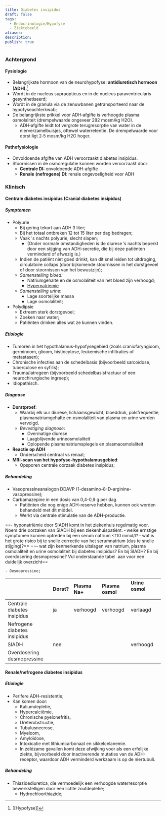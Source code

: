 ```yaml
---
title: Diabetes insipidus
draft: false
tags:
  - Endocrinologie/Hypofyse
  - Ziektebeeld
aliases: 
description: 
publish: true
---
```



### Achtergrond
#### Fysiologie
- Belangrijkste hormoon van de neurohypofyse: **antidiuretisch hormoon (ADH).**[^1] 
- Wordt in de nucleus supraopticus en in de nucleus paraventricularis gesynthetiseerd; 
- Wordt in de granula via de zenuwbanen getransporteerd naar de hypofyseachterkwab;
- De belangrijkste prikkel voor ADH‐afgifte is verhoogde plasma osmolaliteit (drempelwaarde ongeveer 282 mosm/kg H2O). 
	- ADH‐afgifte leidt tot vergrote terugresorptie van water in de nierverzamelbuisjes, oftewel waterretentie. De drempelwaarde voor dorst ligt 2‐5 mosm/kg H2O hoger.

#### Pathofysiologie
- Onvoldoende afgifte van ADH veroorzaakt diabetes insipidus.
- Stoornissen in de osmoregulatie kunnen worden veroorzaakt door:
	- **Centrale DI:** onvoldoende ADH-afgifte
	- **Renale** **(nefrogene) DI**: renale ongevoeligheid voor ADH

### Klinisch

#### Centrale diabetes insipidus (Cranial diabetes insipidus)
##### Symptomen
- Polyurie
	- Bij gering tekort aan ADH 3 liter;
	- Bij het totaal ontbreken 12 tot 15 liter per dag bedragen;
	- Vaak 's nachts polyurie, slecht slapen; 
		- (Onder normale omstandigheden is de diurese ’s nachts beperkt door een stijging van ADH-secretie, die bij deze patiënten verminderd of afwezig is.)
	- Indien de patiënt niet goed drinkt, kan dit snel leiden tot uitdroging, circulatoire collaps (door bijkomende stoornissen in het dorstgevoel of door stoornissen van het bewustzijn);
	- *Samenstelling bloed:*
		- Natriumgehalte en de osmolaliteit van het bloed zijn verhoogd;
		- <u>Hypernatriemie</u>
	- *Samenstelling urine*:
		- Lage soortelijke massa
		- Lage osmolaliteit; 
- Polydipsie
	- Extreem sterk dorstgevoel;
	- Zoeken naar water;
	- Patiënten drinken alles wat ze kunnen vinden. 

##### Etiologie
- Tumoren in het hypothalamus-hypofysegebied (zoals craniofaryngioom, germinoom, glioom, histiocytose, leukemische infiltraties of metastasen);
- Chronische infecties aan de schedelbasis (bijvoorbeeld sarcoïdose, tuberculose en syfilis);
- Trauma/iatrogeen (bijvoorbeeld schedelbasisfractuur of een neurochirurgische ingreep);
- Idiopathisch.

##### Diagnose
- **Dorstproef**: 
	- Waarbij elk uur diurese, lichaamsgewicht, bloeddruk, polsfrequentie, plasmanatriumgehalte en osmolaliteit van plasma en urine worden vervolgd.
	- *Bevestiging diagnose*: 
		- Overmatige diurese
		- Laagblijvende urineosmolaliteit
		- Oplopende plasmanatriumspiegels en plasmaosmolaliteit
- **Reactie op ADH**
	- Onderscheid centraal vs renaal;
- **MRI-scan van het hypofyse-hypothalamusgebied**: 
	- Opsporen centrale oorzaak diabetes insipidus;

##### Behandeling
- Vasopressineanalogon DDAVP (1-desamino-8-D-arginine-vasopressine);
- Carbamazepine in een dosis van 0,4-0,6 g per dag.
	- Patiënten die nog enige ADH-reserve hebben, kunnen ook worden behandeld met dit middel.
	- Werkt via centrale stimulatie van de ADH-productie.

==‐ hyponatriëmie door SIADH komt in het ziekenhuis regelmatig voor. Noem drie oorzaken van SIADH bij een ziekenhuispatiënt. ‐ welke ernstige symptomen kunnen optreden bij een serum natrium <110 mmol/l? ‐ wat is het grote risico bij te snelle correctie van het serumnatrium (dus te snelle stijging)?==
==‐ wat zijn kenmerkende uitslagen van natrium, plasma osmolaliteit en urine osmolaliteit bij diabetes insipidus? En bij SIADH? En bij overdosering desmopressine? Vul onderstaande tabel  aan voor een duidelijk overzicht==

	- Desmopressine;

|      |  Dorst?     | Plasma Na+     |  Plasma osmol     |  Urine osmol                             |
|:-----|:-----|:-----|:-----|:-----|
| Centrale diabetes insipidus     |  ja    |  verhoogd    | verhoogd     |  verlaagd    |
| Nefrogene diabetes insipidus     |      |      |      |      |
| SIADH     | nee     |      |       |   verhoogd     |
| Overdosering desmopressine     |      |      |      |      |




#### Renale/nefrogene diabetes insipidus
##### Etiologie
- Perifere ADH-resistentie;
- Kan komen door:
	- Kaliumdepletie, 
	- Hypercalciëmie, 
	- Chronische pyelonefritis, 
	- Ureterobstructie, 
	- Tubulusnecrose, 
	- Myeloom, 
	- Amyloïdose, 
	- Intoxicatie met lithiumcarbonaat en sikkelcelanemie. 
	- In zeldzame gevallen komt deze afwijking voor als een erfelijke ziekte, bijvoorbeeld door inactiverende mutaties van de ADH-receptor, waardoor ADH verminderd werkzaam is op de niertubuli. 

##### Behandeling
- Thiazidediuretica, die vermoedelijk een verhoogde waterresorptie bewerkstelligen door een lichte zoutdepletie;
	- Hydrochloorthiazide;

[^1]: [[Hypofyse]]